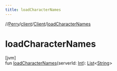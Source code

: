 ```yaml
---
title: loadCharacterNames
---
```

//[Perry](../../../index.html)/[client](../index.html)/[Client](index.html)/[loadCharacterNames](load-character-names.html)



# loadCharacterNames



[jvm]\
fun [loadCharacterNames](load-character-names.html)(serverId: [Int](https://kotlinlang.org/api/latest/jvm/stdlib/kotlin/-int/index.html)): [List](https://kotlinlang.org/api/latest/jvm/stdlib/kotlin.collections/-list/index.html)<[String](https://kotlinlang.org/api/latest/jvm/stdlib/kotlin/-string/index.html)>




